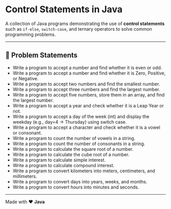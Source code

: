 # Control Statements in Java

A collection of Java programs demonstrating the use of **control statements** such as `if-else`, `switch-case`, and ternary operators to solve common programming problems.  

---

## 📝 Problem Statements

- Write a program to accept a number and find whether it is even or odd.  
- Write a program to accept a number and find whether it is Zero, Positive, or Negative.  
- Write a program to accept two numbers and find the smallest number.  
- Write a program to accept three numbers and find the largest number.  
- Write a program to accept five numbers, store them in an array, and find the largest number.  
- Write a program to accept a year and check whether it is a Leap Year or not.  
- Write a program to accept a day of the week (int) and display the weekday (e.g., day=4 → Thursday) using switch case.  
- Write a program to accept a character and check whether it is a vowel or consonant.  
- Write a program to count the number of vowels in a string.  
- Write a program to count the number of consonants in a string.  
- Write a program to calculate the square root of a number.  
- Write a program to calculate the cube root of a number.  
- Write a program to calculate simple interest.  
- Write a program to calculate compound interest.  
- Write a program to convert kilometers into meters, centimeters, and millimeters.  
- Write a program to convert days into years, weeks, and months.  
- Write a program to convert hours into minutes and seconds.  

---

Made with ❤️ **Java**
